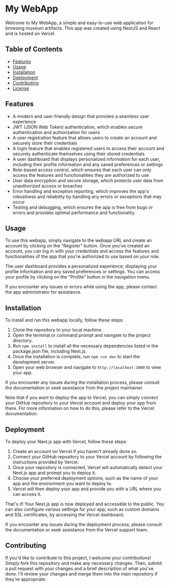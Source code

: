# My WebApp

Welcome to My WebApp, a simple and easy-to-use web application for browsing museum artifacts. This app was created using NextJS and React and is hosted on Vercel.

## Table of Contents

- [Features](#features)
- [Usage](#usage)
- [Installation](#installation)
- [Deployment](#deployment)
- [Contributing](#contributing)
- [License](#license)

## Features

- A modern and user-friendly design that provides a seamless user experience
- JWT (JSON Web Token) authentication, which enables secure authentication and authorization for users
- A user registration feature that allows users to create an account and securely store their credentials
- A login feature that enables registered users to access their account and securely authenticate themselves using their stored credentials
- A user dashboard that displays personalized information for each user, including their profile information and any saved preferences or settings
- Role-based access control, which ensures that each user can only access the features and functionalities they are authorized to use
- User data encryption and secure storage, which protects user data from unauthorized access or breaches
- Error handling and exception reporting, which improves the app's robustness and reliability by handling any errors or exceptions that may occur
- Testing and debugging, which ensures the app is free from bugs or errors and provides optimal performance and functionality.

## Usage

To use this webapp, simply navigate to the webapp URL and create an account by clicking on the "Register" button. Once you've created an account, you can log in with your credentials and access the features and functionalities of the app that you're authorized to use based on your role. 

The user dashboard provides a personalized experience, displaying your profile information and any saved preferences or settings. You can access your profile by clicking on the "Profile" button in the navigation menu. 

If you encounter any issues or errors while using the app, please contact the app administrator for assistance. 



## Installation

To install and run this webapp locally, follow these steps:

1. Clone the repository to your local machine.
2. Open the terminal or command prompt and navigate to the project directory.
3. Run `npm install` to install all the necessary dependencies listed in the package.json file, including Next.js.
4. Once the installation is complete, run `npm run dev` to start the development server.
5. Open your web browser and navigate to `http://localhost:3000` to view your app.

If you encounter any issues during the installation process, please consult the documentation or seek assistance from the project maintainer.

Note that if you want to deploy the app to Vercel, you can simply connect your GitHub repository to your Vercel account and deploy your app from there. For more information on how to do this, please refer to the Vercel documentation.


## Deployment

To deploy your Next.js app with Vercel, follow these steps:

1. Create an account on Vercel if you haven't already done so.
2. Connect your GitHub repository to your Vercel account by following the instructions provided by Vercel.
3. Once your repository is connected, Vercel will automatically detect your Next.js app and prompt you to deploy it.
4. Choose your preferred deployment options, such as the name of your app and the environment you want to deploy to.
5. Vercel will then deploy your app and provide you with a URL where you can access it.

That's it! Your Next.js app is now deployed and accessible to the public. You can also configure various settings for your app, such as custom domains and SSL certificates, by accessing the Vercel dashboard.

If you encounter any issues during the deployment process, please consult the documentation or seek assistance from the Vercel support team.


## Contributing

If you'd like to contribute to this project, I welcome your contributions! Simply fork this repository and make any necessary changes. Then, submit a pull request with your changes and a brief description of what you've done. I'll review your changes and merge them into the main repository if they're appropriate.


